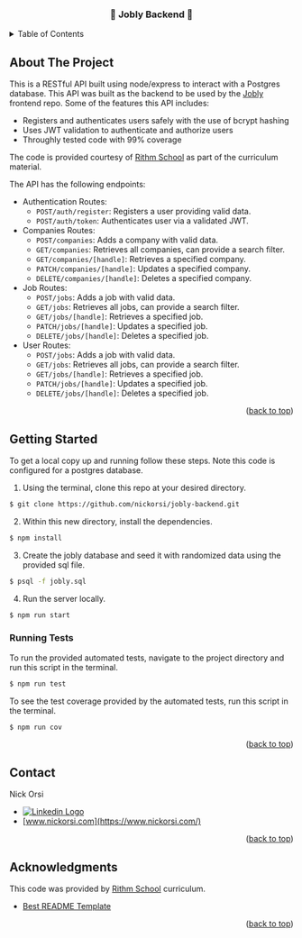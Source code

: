 <!-- Improved compatibility of back to top link: See: https://github.com/othneildrew/Best-README-Template/pull/73 -->
<a name="readme-top"></a>
<!--
*** Thanks for checking out the Best-README-Template. If you have a suggestion
*** that would make this better, please fork the repo and create a pull request
*** or simply open an issue with the tag "enhancement".
*** Don't forget to give the project a star!
*** Thanks again! Now go create something AMAZING! :D
-->



<!-- PROJECT SHIELDS -->
<!--
*** I'm using markdown "reference style" links for readability.
*** Reference links are enclosed in brackets [ ] instead of parentheses ( ).
*** See the bottom of this document for the declaration of the reference variables
*** for contributors-url, forks-url, etc. This is an optional, concise syntax you may use.
*** https://www.markdownguide.org/basic-syntax/#reference-style-links
-->

<!-- PROJECT LOGO -->
<h3 align="center">👔 Jobly Backend 👔</h3>


<!-- TABLE OF CONTENTS -->
<details>
  <summary>Table of Contents</summary>
  <ol>
    <li>
      <a href="#about-the-project">About The Project</a>
    </li>
    <li>
      <a href="#getting-started">Getting Started</a>
      <ul>
        <li><a href="#running-tests">Running Tests</a></li>
      </ul>
    </li>
    <li><a href="#contact">Contact</a></li>
    <li><a href="#acknowledgments">Acknowledgments</a></li>
  </ol>
</details>



<!-- ABOUT THE PROJECT -->
## About The Project

This is a RESTful API built using node/express to interact with a Postgres database. This API was built as the backend to be used by the [Jobly](https://github.com/nickorsi/react-ts-jobly-fronted-vite) frontend repo. Some of the features this API includes:
* Registers and authenticates users safely with the use of bcrypt hashing
* Uses JWT validation to authenticate and authorize users
* Throughly tested code with 99% coverage


The code is provided courtesy of [Rithm School](https://www.rithmschool.com/) as part of the curriculum material.

The API has the following endpoints:
* Authentication Routes:
  * ```POST/auth/register```: Registers a user providing valid data.
  * ```POST/auth/token```: Authenticates user via a validated JWT.
* Companies Routes:
  * ```POST/companies```: Adds a company with valid data.
  * ```GET/companies```: Retrieves all companies, can provide a search filter.
  * ```GET/companies/[handle]```: Retrieves a specified company.
  * ```PATCH/companies/[handle]```: Updates a specified company.
  * ```DELETE/companies/[handle]```: Deletes a specified company.
* Job Routes:
  * ```POST/jobs```: Adds a job with valid data.
  * ```GET/jobs```: Retrieves all jobs, can provide a search filter.
  * ```GET/jobs/[handle]```: Retrieves a specified job.
  * ```PATCH/jobs/[handle]```: Updates a specified job.
  * ```DELETE/jobs/[handle]```: Deletes a specified job.
* User Routes:
  * ```POST/jobs```: Adds a job with valid data.
  * ```GET/jobs```: Retrieves all jobs, can provide a search filter.
  * ```GET/jobs/[handle]```: Retrieves a specified job.
  * ```PATCH/jobs/[handle]```: Updates a specified job.
  * ```DELETE/jobs/[handle]```: Deletes a specified job.




<p align="right">(<a href="#readme-top">back to top</a>)</p>



<!-- GETTING STARTED -->
## Getting Started
To get a local copy up and running follow these steps. Note this code is configured for a postgres database.

1. Using the terminal, clone this repo at your desired directory.

  ```sh
  $ git clone https://github.com/nickorsi/jobly-backend.git
  ```
2. Within this new directory, install the dependencies.

  ```sh
  $ npm install
  ```
3. Create the jobly database and seed it with randomized data using the provided sql file.

  ```sh
  $ psql -f jobly.sql
  ```
4. Run the server locally.

  ```sh
  $ npm run start
  ```

### Running Tests
To run the provided automated tests, navigate to the project directory and run this script in the terminal.

  ```sh
  $ npm run test
  ```

To see the test coverage provided by the automated tests, run this script in the terminal.

  ```sh
  $ npm run cov
  ```

<p align="right">(<a href="#readme-top">back to top</a>)</p>


<!-- CONTACT -->
## Contact

Nick Orsi
* [<img src="https://img.shields.io/badge/linkedin-%230077B5.svg?style=for-the-badge&logo=linkedin&logoColor=white" alt="Linkedin Logo">](https://www.linkedin.com/in/nicholas-orsi-18ab8382/)
* [www.nickorsi.com](https://www.nickorsi.com/)

<p align="right">(<a href="#readme-top">back to top</a>)</p>



<!-- ACKNOWLEDGMENTS -->
## Acknowledgments
This code was provided by [Rithm School](https://www.rithmschool.com/) curriculum.

* [Best README Template](https://github.com/othneildrew/Best-README-Template)

<p align="right">(<a href="#readme-top">back to top</a>)</p>
